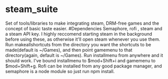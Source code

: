 # steam_suite
Set of tools/libraries to make integrating steam, DRM-free games and the concept of basic taste easier.
#Dependencies
Semaphore, rofi , steam and a steam API key. I highly reccomend starting steam in the background before using these, as otherwise it'll open steam whenever you use them. Run makeallshortcuts from the directory you want the shortcuts to be made(default is ~/Games), and then point gamemenu to that directory(again, default is ~/Games). Run installmenu from anywhere and it should work. I've bound installmenu to $mod+Shift+i and gamemenu to $mod+Shift+g. Rofi can be installed from any good package manager, and semaphore is a node module so just run npm install.
